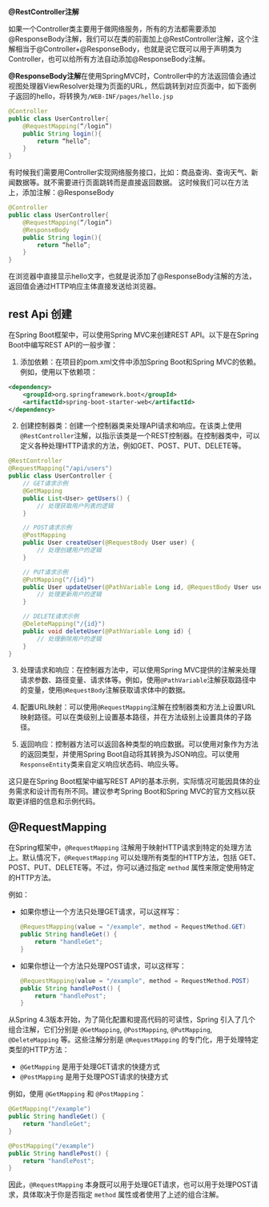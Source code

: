 **@RestController注解**

如果一个Controller类主要用于做网络服务，所有的方法都需要添加@ResponseBody注解，我们可以在类的前面加上@RestController注解，这个注解相当于@Controller+@ResponseBody，也就是说它既可以用于声明类为Controller，也可以给所有方法自动添加@ResponseBody注解。 

**@ResponseBody注解**在使用SpringMVC时，Controller中的方法返回值会通过视图处理器ViewResolver处理为页面的URL，然后跳转到对应页面中，如下面例子返回的hello，将转换为`/WEB-INF/pages/hello.jsp`

```java
@Controller
public class UserController{
	@RequestMapping(“/login”)
	public String login(){
		return “hello”;
	}
} 
```

有时候我们需要用Controller实现网络服务接口，比如：商品查询、查询天气、新闻数据等。就不需要进行页面跳转而是直接返回数据。 这时候我们可以在方法上，添加注解：@ResponseBody 

```java
@Controller
public class UserController{
	@RequestMapping(“/login”)
    @ResponseBody
	public String login(){
		return “hello”;
	}
} 
```

在浏览器中直接显示hello文字，也就是说添加了@ResponseBody注解的方法，返回值会通过HTTP响应主体直接发送给浏览器。

## rest Api 创建

在Spring Boot框架中，可以使用Spring MVC来创建REST API。以下是在Spring Boot中编写REST API的一般步骤：

1. 添加依赖：在项目的pom.xml文件中添加Spring Boot和Spring MVC的依赖。例如，使用以下依赖项：
```xml
<dependency>
    <groupId>org.springframework.boot</groupId>
    <artifactId>spring-boot-starter-web</artifactId>
</dependency>
```

2. 创建控制器类：创建一个控制器类来处理API请求和响应。在该类上使用`@RestController`注解，以指示该类是一个REST控制器。在控制器类中，可以定义各种处理HTTP请求的方法，例如GET、POST、PUT、DELETE等。

```java
@RestController
@RequestMapping("/api/users")
public class UserController {
    // GET请求示例
    @GetMapping
    public List<User> getUsers() {
        // 处理获取用户列表的逻辑
    }

    // POST请求示例
    @PostMapping
    public User createUser(@RequestBody User user) {
        // 处理创建用户的逻辑
    }

    // PUT请求示例
    @PutMapping("/{id}")
    public User updateUser(@PathVariable Long id, @RequestBody User user) {
        // 处理更新用户的逻辑
    }

    // DELETE请求示例
    @DeleteMapping("/{id}")
    public void deleteUser(@PathVariable Long id) {
        // 处理删除用户的逻辑
    }
}
```

3. 处理请求和响应：在控制器方法中，可以使用Spring MVC提供的注解来处理请求参数、路径变量、请求体等。例如，使用`@PathVariable`注解获取路径中的变量，使用`@RequestBody`注解获取请求体中的数据。

4. 配置URL映射：可以使用`@RequestMapping`注解在控制器类和方法上设置URL映射路径。可以在类级别上设置基本路径，并在方法级别上设置具体的子路径。

5. 返回响应：控制器方法可以返回各种类型的响应数据。可以使用对象作为方法的返回类型，并使用Spring Boot自动将其转换为JSON响应。可以使用`ResponseEntity`类来自定义响应状态码、响应头等。

这只是在Spring Boot框架中编写REST API的基本示例，实际情况可能因具体的业务需求和设计而有所不同。建议参考Spring Boot和Spring MVC的官方文档以获取更详细的信息和示例代码。

## @RequestMapping

在Spring框架中，`@RequestMapping` 注解用于映射HTTP请求到特定的处理方法上。默认情况下，`@RequestMapping` 可以处理所有类型的HTTP方法，包括 GET、POST、PUT、DELETE等。不过，你可以通过指定 `method` 属性来限定使用特定的HTTP方法。

例如：

- 如果你想让一个方法只处理GET请求，可以这样写：

  ```java
  @RequestMapping(value = "/example", method = RequestMethod.GET)
  public String handleGet() {
      return "handleGet";
  }
  ```

- 如果你想让一个方法只处理POST请求，可以这样写：

  ```java
  @RequestMapping(value = "/example", method = RequestMethod.POST)
  public String handlePost() {
      return "handlePost";
  }
  ```

从Spring 4.3版本开始，为了简化配置和提高代码的可读性，Spring 引入了几个组合注解，它们分别是 `@GetMapping`, `@PostMapping`, `@PutMapping`, `@DeleteMapping` 等。这些注解分别是 `@RequestMapping` 的专门化，用于处理特定类型的HTTP方法：

- `@GetMapping` 是用于处理GET请求的快捷方式
- `@PostMapping` 是用于处理POST请求的快捷方式

例如，使用 `@GetMapping` 和 `@PostMapping`：

```java
@GetMapping("/example")
public String handleGet() {
    return "handleGet";
}

@PostMapping("/example")
public String handlePost() {
    return "handlePost";
}
```

因此，`@RequestMapping` 本身既可以用于处理GET请求，也可以用于处理POST请求，具体取决于你是否指定 `method` 属性或者使用了上述的组合注解。